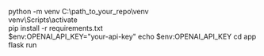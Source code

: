 python -m venv C:\path_to_your_repo\venv   
venv\Scripts\activate         
pip install -r requirements.txt   
$env:OPENAI_API_KEY="your-api-key"
echo $env:OPENAI_API_KEY
cd app
flask run 
